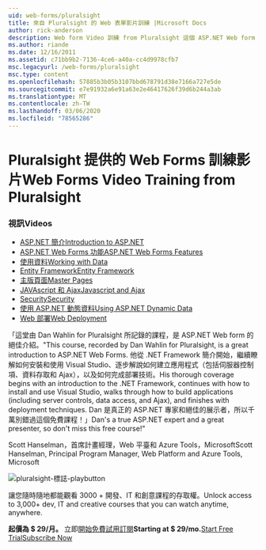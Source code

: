 ```yaml
---
uid: web-forms/pluralsight
title: 來自 Pluralsight 的 Web 表單影片訓練 |Microsoft Docs
author: rick-anderson
description: Web form Video 訓練 from Pluralsight 這個 ASP.NET Web form 開發課程將為您介紹 .NET 開發人員所需瞭解的幾項重要技術 。
ms.author: riande
ms.date: 12/16/2011
ms.assetid: c71bb9b2-7136-4ce6-a40a-cc4d9978cfb7
msc.legacyurl: /web-forms/pluralsight
msc.type: content
ms.openlocfilehash: 57885b3b05b3107bbd678791d38e7166a727e5de
ms.sourcegitcommit: e7e91932a6e91a63e2e46417626f39d6b244a3ab
ms.translationtype: MT
ms.contentlocale: zh-TW
ms.lasthandoff: 03/06/2020
ms.locfileid: "78565286"
---
```

# <a name="web-forms-video-training-from-pluralsight"></a><span data-ttu-id="c8f56-103">Pluralsight 提供的 Web Forms 訓練影片</span><span class="sxs-lookup"><span data-stu-id="c8f56-103">Web Forms Video Training from Pluralsight</span></span>

### <a name="videos"></a><span data-ttu-id="c8f56-104">視訊</span><span class="sxs-lookup"><span data-stu-id="c8f56-104">Videos</span></span>

- [<span data-ttu-id="c8f56-105">ASP.NET 簡介</span><span class="sxs-lookup"><span data-stu-id="c8f56-105">Introduction to ASP.NET</span></span>](https://pluralsight.com/training/Player?author=dan-wahlin&name=webforms-01&mode=live&clip=0&course=aspdotnet-webforms4-intro)
- [<span data-ttu-id="c8f56-106">ASP.NET Web Forms 功能</span><span class="sxs-lookup"><span data-stu-id="c8f56-106">ASP.NET Web Forms Features</span></span>](https://pluralsight.com/training/Player?author=dan-wahlin&name=webforms-02&mode=live&clip=0&course=aspdotnet-webforms4-intro)
- [<span data-ttu-id="c8f56-107">使用資料</span><span class="sxs-lookup"><span data-stu-id="c8f56-107">Working with Data</span></span>](https://pluralsight.com/training/Player?author=dan-wahlin&name=webforms-03&mode=live&clip=0&course=aspdotnet-webforms4-intro)
- [<span data-ttu-id="c8f56-108">Entity Framework</span><span class="sxs-lookup"><span data-stu-id="c8f56-108">Entity Framework</span></span>](https://pluralsight.com/training/Player?author=dan-wahlin&name=webforms-04&mode=live&clip=0&course=aspdotnet-webforms4-intro)
- [<span data-ttu-id="c8f56-109">主版頁面</span><span class="sxs-lookup"><span data-stu-id="c8f56-109">Master Pages</span></span>](https://pluralsight.com/training/Player?author=dan-wahlin&name=webforms-05&mode=live&clip=0&course=aspdotnet-webforms4-intro)
- [<span data-ttu-id="c8f56-110">JAVAscript 和 Ajax</span><span class="sxs-lookup"><span data-stu-id="c8f56-110">Javascript and Ajax</span></span>](https://pluralsight.com/training/Player?author=dan-wahlin&name=webforms-06&mode=live&clip=0&course=aspdotnet-webforms4-intro)
- [<span data-ttu-id="c8f56-111">Security</span><span class="sxs-lookup"><span data-stu-id="c8f56-111">Security</span></span>](https://pluralsight.com/training/Player?author=dan-wahlin&name=webforms-07&mode=live&clip=0&course=aspdotnet-webforms4-intro)
- [<span data-ttu-id="c8f56-112">使用 ASP.NET 動態資料</span><span class="sxs-lookup"><span data-stu-id="c8f56-112">Using ASP.NET Dynamic Data</span></span>](https://pluralsight.com/training/Player?author=dan-wahlin&name=webforms-08&mode=live&clip=0&course=aspdotnet-webforms4-intro)
- [<span data-ttu-id="c8f56-113">Web 部署</span><span class="sxs-lookup"><span data-stu-id="c8f56-113">Web Deployment</span></span>](https://pluralsight.com/training/Player?author=fritz-onion&name=webforms-09&mode=live&clip=0&course=aspdotnet-webforms4-intro)

<span data-ttu-id="c8f56-114">「這堂由 Dan Wahlin for Pluralsight 所記錄的課程，是 ASP.NET Web form 的絕佳介紹。</span><span class="sxs-lookup"><span data-stu-id="c8f56-114">"This course, recorded by Dan Wahlin for Pluralsight, is a great introduction to ASP.NET Web Forms.</span></span> <span data-ttu-id="c8f56-115">他從 .NET Framework 簡介開始，繼續瞭解如何安裝和使用 Visual Studio、逐步解說如何建立應用程式（包括伺服器控制項、資料存取和 Ajax），以及如何完成部署技術。</span><span class="sxs-lookup"><span data-stu-id="c8f56-115">His thorough coverage begins with an introduction to the .NET Framework, continues with how to install and use Visual Studio, walks through how to build applications (including server controls, data access, and Ajax), and finishes with deployment techniques.</span></span> <span data-ttu-id="c8f56-116">Dan 是真正的 ASP.NET 專家和絕佳的展示者，所以千萬別錯過這個免費課程！」</span><span class="sxs-lookup"><span data-stu-id="c8f56-116">Dan's a true ASP.NET expert and a great presenter, so don't miss this free course!"</span></span>

<span data-ttu-id="c8f56-117">Scott Hanselman，首席計畫經理，Web 平臺和 Azure Tools，Microsoft</span><span class="sxs-lookup"><span data-stu-id="c8f56-117">Scott Hanselman, Principal Program Manager, Web Platform and Azure Tools, Microsoft</span></span>

![pluralsight-標誌-playbutton](pluralsight/_static/image1.png)

<span data-ttu-id="c8f56-119">讓您隨時隨地都能觀看 3000 + 開發、IT 和創意課程的存取權。</span><span class="sxs-lookup"><span data-stu-id="c8f56-119">Unlock access to 3,000+ dev, IT and creative courses that you can watch anytime, anywhere.</span></span>

<span data-ttu-id="c8f56-120">**起價為 $ 29/月。** 立即[開始免費試用](https://pluralsight.com/microsoft/olt/subscribe/SubscriptionRedirector.aspx?freetrial=true&amp;utm_source=microsoft&amp;utm_medium=sponsored-page&amp;utm_content=webmatrix&amp;utm_campaign=microsoft-sponsored-course)[訂閱](https://pluralsight.com/microsoft/OLT/subscriptions.aspx?utm_source=microsoft&amp;utm_medium=sponsored-page&amp;utm_content=webmatrix&amp;utm_campaign=microsoft-sponsored-course)</span><span class="sxs-lookup"><span data-stu-id="c8f56-120">**Starting at $ 29/mo.**[Start Free Trial](https://pluralsight.com/microsoft/olt/subscribe/SubscriptionRedirector.aspx?freetrial=true&amp;utm_source=microsoft&amp;utm_medium=sponsored-page&amp;utm_content=webmatrix&amp;utm_campaign=microsoft-sponsored-course)[Subscribe Now](https://pluralsight.com/microsoft/OLT/subscriptions.aspx?utm_source=microsoft&amp;utm_medium=sponsored-page&amp;utm_content=webmatrix&amp;utm_campaign=microsoft-sponsored-course)</span></span>
